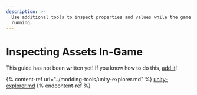```yaml
---
description: >-
  Use additional tools to inspect properties and values while the game is
  running.
---
```


# Inspecting Assets In-Game

This guide has not been written yet! If you know how to do this, [add it](../../how-to-contribute.md)!

{% content-ref url="../modding-tools/unity-explorer.md" %}
[unity-explorer.md](../modding-tools/unity-explorer.md)
{% endcontent-ref %}
